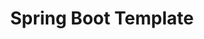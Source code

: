 ---
layout: post
title: Spring Boot Template
summary: Spring Boot Template을 활용하여 Backend 서비스를 편리하게 개발해보세요.
featured-img: springboot
---